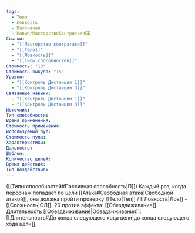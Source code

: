```yaml
---
tags:
  - Тело
  - Ловкость
  - Пассивная
  - Навык/МастерствоКонтратакиББ
Ссылки:
  - "[[Мастерство контратаки]]"
  - "[[Тело]]"
  - "[[Ловкость]]"
  - "[[Типы способностей]]"
Стоимость: "10"
Стоимость выкупа: "15"
Уровни:
  - "[[Контроль Дистанции 1]]"
  - "[[Контроль Дистанции 3]]"
Связанные навыки:
  - "[[Контроль Дистанции 1]]"
  - "[[Контроль Дистанции 3]]"
Источник:
Тип способности:
Время применения:
Стоимость применения:
Используемый пул:
Стоимость пула:
Характеристики:
Дальность:
Шаблон:
Количество целей:
Время действия:
Тип воздействия:
---
```

([[Типы способностей#Пассивная способность|П]]) Каждый раз, когда персонаж попадает по цели [[Атака#Свободная атака|Свободной атакой]], она должна пройти проверку [[Тело|Тел]] / [[Ловкость|Лов]] - [[Сложность|СЛ]]: 20 против эффекта: [[Обездвиживание]]. Длительность [[Обездвиживание|Обездвиживания]]: [[Длительность#До конца следующего хода цели|до конца следующего хода цели]].
